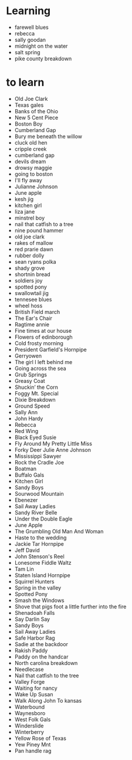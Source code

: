 # Learning
* farewell blues
* rebecca
* sally goodan
* midnight on the water
* salt spring
* pike county breakdown

# to learn
* Old Joe Clark
* Texas gales
* Banks of the Ohio
* New 5 Cent Piece
* Boston Boy
* Cumberland Gap
* Bury me beneath the willow
* cluck old hen
* cripple creek
* cumberland gap
* devils dream
* drowsy maggie
* going to boston
* I'll fly away
* Julianne Johnson 
* June apple
* kesh jig
* kitchen girl
* liza jane
* minstrel boy
* nail that catfish to a tree
* nine pound hammer
* old joe clark
* rakes of mallow
* red prarie dawn
* rubber dolly 
* sean ryans polka
* shady grove
* shortnin bread
* soldiers joy
* spotted pony
* swallowtail jig
* tennesee blues
* wheel hoss
* British Field march
* The Ear's Chair
* Ragtime annie  
* Fine times at our house
* Flowers of edinborough
* Cold frosty morning
* President Garfield's Hornpipe
* Gerryowen
* The girl I left behind me
* Going across the sea
* Grub Springs
* Greasy Coat
* Shuckin’ the Corn
* Foggy Mt. Special
* Dixie Breakdown
* Ground Speed
* Sally Ann
* John Hardy
* Rebecca
* Red Wing
* Black Eyed Susie
* Fly Around My Pretty Little Miss
* Forky Deer Julie Anne Johnson
* Mississippi Sawyer
* Rock the Cradle Joe
* Boatman
* Buffalo Gals
* Kitchen Girl
* Sandy Boys
* Sourwood Mountain
* Ebenezer
* Sail Away Ladies
* Sandy River Belle
* Under the Double Eagle
* June Apple
* The Grumbling Old Man And Woman
* Haste to the wedding
* Jackie Tar Hornpipe 
* Jeff David
* John Stenson's Reel
* Lonesome Fiddle Waltz
* Tam Lin
* Staten Island Hornpipe
* Squirrel Hunters
* Spring in the valley
* Spotted Pony 
* Smash the Windows
* Shove that pigs foot a little further into the fire
* Shenadoah Falls
* Say Darlin Say
* Sandy Boys
* Sail Away Ladies
* Safe Harbor Rag
* Sadie at the backdoor
* Rakish Paddy
* Paddy on the handcar
* North carolina breakdown
* Needlecase
* Nail that catfish to the tree
* Valley Forge
* Waiting for nancy
* Wake Up Susan
* Walk Along John To kansas
* Waterbound
* Waynesboro
* West Folk Gals
* Winderslide
* Winterberry
* Yellow Rose of Texas
* Yew Piney Mnt
* Pan handle rag
